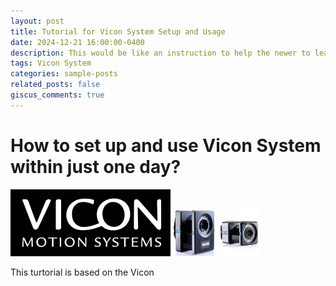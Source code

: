 ```yaml
---
layout: post
title: Tutorial for Vicon System Setup and Usage
date: 2024-12-21 16:00:00-0400
description: This would be like an instruction to help the newer to learn how to setup and use Vicon in just one day.
tags: Vicon System
categories: sample-posts
related_posts: false
giscus_comments: true
---
```


# **How to set up and use Vicon System within just one day?**

 <img src="https://github.com/JackTony123/picx-images-hosting/raw/master/vicon.70aeh6yr4g.webp" style="zoom: 25%;" /><img src="https://github.com/JackTony123/picx-images-hosting/raw/master/vicon_real.4g4k4k0l0h.webp" style="zoom: 14%;" />

This turtorial is based on the Vicon 



